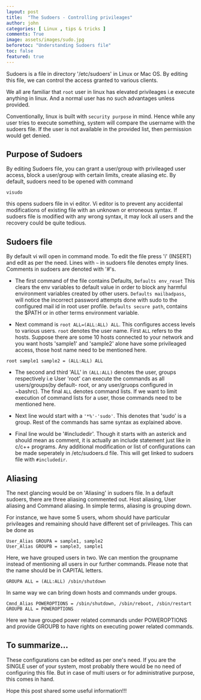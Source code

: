 ```yaml
---
layout: post
title:  "The Sudoers - Controlling privileages"
author: john
categories: [ Linux , tips & tricks ]
comments: True
image: assets/images/sudo.jpg
beforetoc: "Understanding Sudoers file"
toc: false
featured: true
---
```


Sudoers is a file in directory '/etc/sudoers' in Linux or Mac OS. By editing this file, we can control the access granted to various clients.

We all are familiar that `root` user in linux has elevated privileages i.e execute anything in linux. And a normal user has no such advantages unless provided.

Conventionally, linux is built with `security purpose` in mind. Hence while any user tries to execute something, system will compare the username with the sudoers file. If the user is not available in the provided list, then permission would get denied.

## Purpose of Sudoers

By editing Sudoers file, you can grant a user/group with privileaged user access, block a user/group with certain limits, create aliasing etc.
By default, sudoers need to be opened with command 
```shell 
visudo
``` 
this opens sudoers file in vi editor. Vi editor is to prevent any accidental modifications of existing file with an unknown or erroneous syntax. If sudoers file is modified with any wrong syntax, it may lock all users and the recovery could be quite tedious.

## Sudoers file

By default vi will open in command mode. To edit the file press 'i' (INSERT) and edit as per the need. Lines with `~` in sudoers file denotes empty lines. Comments in sudoers are denoted with '#'s. 

* The first command of the file contains Defaults,
`Defaults env_reset` This clears the env variables to default value in order to block any harmful environment variables created by other users. 
`Defaults mailbadpass`, will notice the incorrect password attempts done with sudo to the configured mail id in root user profile. 
`Defaults secure path`, contains the $PATH or in other terms environment variable. 

* Next command is `root ALL=(ALL:ALL) ALL`. This configures access levels to various users.
`root` denotes the user name. First `ALL` refers to the hosts. Suppose there are some 10 hosts connected to your network and you want hosts 'sample1' and 'sample2' alone have some privileaged access, those host name need to be mentioned here. 

```shell
root sample1 sample2 = (ALL:ALL) ALL
```

* The second and third 'ALL' in `(ALL:ALL)` denotes the user, groups respectively i.e User 'root' can execute the commands as all users/groups(by default- root, or any user/gruops configured in ~bashrc). The final `ALL` denotes command lists. If we want to limit execution of command lists for a user, those commands need to be mentioned here.

* Next line would start with a `'*%'-'sudo'`. This denotes that 'sudo' is a group. Rest of the commands has same syntax as explained above.

* Final line would be '#includedir'. Though it starts with an asterick and should mean as comment, it is actually an include statement just like in c/c++ programs. Any additional modification or list of configurations can be made seperately in /etc/sudoers.d file. This will get linked to sudoers file with `#includedir`.

## Aliasing

The next glancing would be on 'Aliasing' in sudoers file. In a default sudoers, there are three aliasing commented out. Host aliasing, User aliasing and Command aliasing. In simple terms, aliasing is grouping down.

For instance, we have some 5 users, whom should have particular privileages and remaining should have different set of privileages. 
This can be done as 
```shell
User_Alias GROUPA = sample1, sample2
User_Alias GROUPB = sample3, sample1
```
Here, we have grouped users in two. We can mention the groupname instead of mentioning all users in our further commands. Please note that the name should be in CAPITAL letters.

```shell
GROUPA ALL = (ALL:ALL) /sbin/shutdown
```
In same way we can bring down hosts and commands under groups.

```shell
Cmnd_Alias POWEROPTIONS = /sbin/shutdown, /sbin/reboot, /sbin/restart
GROUPB ALL = POWEROPTIONS
```
Here we have grouped power related commands under POWEROPTIONS and provide GROUPB to have rights on executing power related commands.

## To summarize...

These configurations can be edited as per one's need. If you are the SINGLE user of your system, most probably there would be no need of configuring this file. But in case of multi users or for administrative purpose, this comes in hand.

Hope this post shared some useful information!!!